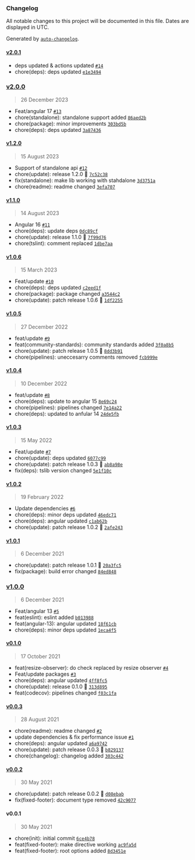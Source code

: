 ### Changelog

All notable changes to this project will be documented in this file. Dates are displayed in UTC.

Generated by [`auto-changelog`](https://github.com/CookPete/auto-changelog).

#### [v2.0.1](https://github.com/Celtian/ngx-fixed-footer/compare/v2.0.0...v2.0.1)

- deps updated & actions updated [`#14`](https://github.com/Celtian/ngx-fixed-footer/pull/14)
- chore(deps): deps updated [`e1e3494`](https://github.com/Celtian/ngx-fixed-footer/commit/e1e34941995009ddbc39bcb62f1227a4ded475aa)

### [v2.0.0](https://github.com/Celtian/ngx-fixed-footer/compare/v1.2.0...v2.0.0)

> 26 December 2023

- Feat/angular 17 [`#13`](https://github.com/Celtian/ngx-fixed-footer/pull/13)
- chore(standalone): standalone support added [`86aed2b`](https://github.com/Celtian/ngx-fixed-footer/commit/86aed2b9f40984d259ba1b17b41cbac6e1383234)
- chore(package): minor improvements [`303bd5b`](https://github.com/Celtian/ngx-fixed-footer/commit/303bd5b44ff708915483f317d72eedb632603bd0)
- chore(deps): deps updated [`3a87436`](https://github.com/Celtian/ngx-fixed-footer/commit/3a87436d61e8aabfbb3da132749efce52682889b)

#### [v1.2.0](https://github.com/Celtian/ngx-fixed-footer/compare/v1.1.0...v1.2.0)

> 15 August 2023

- Support of standalone api [`#12`](https://github.com/Celtian/ngx-fixed-footer/pull/12)
- chore(update): release 1.2.0 🚀 [`7c52c38`](https://github.com/Celtian/ngx-fixed-footer/commit/7c52c3894a6760ac02193177eba760a0db12193d)
- fix(standalone): make lib working with stahdalone [`3d3751a`](https://github.com/Celtian/ngx-fixed-footer/commit/3d3751acc75ac5592ac19a1c3f6836b9f2624944)
- chore(readme): readme changed [`3efa707`](https://github.com/Celtian/ngx-fixed-footer/commit/3efa707801411deff1cee288108b3d9ba4639833)

#### [v1.1.0](https://github.com/Celtian/ngx-fixed-footer/compare/v1.0.6...v1.1.0)

> 14 August 2023

- Angular 16 [`#11`](https://github.com/Celtian/ngx-fixed-footer/pull/11)
- chore(deps): update deps [`0dc89cf`](https://github.com/Celtian/ngx-fixed-footer/commit/0dc89cfa0160b3e5e9e57d79b72d1303891e61c4)
- chore(update): release 1.1.0 🚀 [`7f99d76`](https://github.com/Celtian/ngx-fixed-footer/commit/7f99d762e3e9e19b6c0e77b954546e20dbfda2cf)
- chore(tslint): comment replaced [`1dbe7aa`](https://github.com/Celtian/ngx-fixed-footer/commit/1dbe7aa5937a50b518f4b23bcad26c4225a71e3d)

#### [v1.0.6](https://github.com/Celtian/ngx-fixed-footer/compare/v1.0.5...v1.0.6)

> 15 March 2023

- Feat/update [`#10`](https://github.com/Celtian/ngx-fixed-footer/pull/10)
- chore(deps): deps updated [`c2eed1f`](https://github.com/Celtian/ngx-fixed-footer/commit/c2eed1f42b373fb1461f19841e23875f566a1e46)
- chore(package): package changed [`a3544c2`](https://github.com/Celtian/ngx-fixed-footer/commit/a3544c2ffefbb58f814c40012561ef8f1917dd67)
- chore(update): patch release 1.0.6 🐛 [`1df2255`](https://github.com/Celtian/ngx-fixed-footer/commit/1df2255bdef8e6904510f5debaca18248d1ce3d7)

#### [v1.0.5](https://github.com/Celtian/ngx-fixed-footer/compare/v1.0.4...v1.0.5)

> 27 December 2022

- feat/update [`#9`](https://github.com/Celtian/ngx-fixed-footer/pull/9)
- feat(community-standards): community standards added [`3f0a8b5`](https://github.com/Celtian/ngx-fixed-footer/commit/3f0a8b5351a08948cdf07e8a66c6c8fe0db6046d)
- chore(update): patch release 1.0.5 🐛 [`8dd3b91`](https://github.com/Celtian/ngx-fixed-footer/commit/8dd3b91adc086a69d2def4b983c536337bbfd653)
- chore(pipelines): uneccesarry comments removed [`fcb999e`](https://github.com/Celtian/ngx-fixed-footer/commit/fcb999ea8aed8d82a219828b48d850daba039b2b)

#### [v1.0.4](https://github.com/Celtian/ngx-fixed-footer/compare/v1.0.3...v1.0.4)

> 10 December 2022

- feat/update [`#8`](https://github.com/Celtian/ngx-fixed-footer/pull/8)
- chore(deps): update to angular 15 [`8e69c24`](https://github.com/Celtian/ngx-fixed-footer/commit/8e69c244a6d64069e0303d6f4aa7238cc2993a6e)
- chore(pipelines): pipelines changed [`7e14a22`](https://github.com/Celtian/ngx-fixed-footer/commit/7e14a222a338ad99b0b68c6286ea5bfcd323199a)
- chore(deps): updated to anfular 14 [`24de5fb`](https://github.com/Celtian/ngx-fixed-footer/commit/24de5fb74299eeab8fbc5170f150da4d7e9d7ca6)

#### [v1.0.3](https://github.com/Celtian/ngx-fixed-footer/compare/v1.0.2...v1.0.3)

> 15 May 2022

- Feat/update [`#7`](https://github.com/Celtian/ngx-fixed-footer/pull/7)
- chore(update): deps updated [`6077c99`](https://github.com/Celtian/ngx-fixed-footer/commit/6077c99c91b20e78ab6f0249456d29962151a4cf)
- chore(update): patch release 1.0.3 🐛 [`ab8a98e`](https://github.com/Celtian/ngx-fixed-footer/commit/ab8a98e76a27b889406fa1d82f75c383ef5b3f57)
- fix(deps): tslib version changed [`5e1f10c`](https://github.com/Celtian/ngx-fixed-footer/commit/5e1f10c05dd3f16829fa757bf1b0e1a3594100b1)

#### [v1.0.2](https://github.com/Celtian/ngx-fixed-footer/compare/v1.0.1...v1.0.2)

> 19 February 2022

- Update dependencies [`#6`](https://github.com/Celtian/ngx-fixed-footer/pull/6)
- chore(deps): minor deps updated [`46edc71`](https://github.com/Celtian/ngx-fixed-footer/commit/46edc719a4c02c93087085b21a9e24d2f4c4bd74)
- chore(deps): angular updated [`c1ab62b`](https://github.com/Celtian/ngx-fixed-footer/commit/c1ab62bf6a4f924ac17cf671e7bd0d9d0d22e1e8)
- chore(update): patch release 1.0.2 🐛 [`2afe243`](https://github.com/Celtian/ngx-fixed-footer/commit/2afe243787bab7e9dd41f646ee3a5fce6eb47d60)

#### [v1.0.1](https://github.com/Celtian/ngx-fixed-footer/compare/v1.0.0...v1.0.1)

> 6 December 2021

- chore(update): patch release 1.0.1 🐛 [`20a3fc5`](https://github.com/Celtian/ngx-fixed-footer/commit/20a3fc541418e6563e912d866d55f69ef0869e48)
- fix(package): build error changed [`84ed848`](https://github.com/Celtian/ngx-fixed-footer/commit/84ed8481504b1641b3e678ea3079b75ca31c68bf)

### [v1.0.0](https://github.com/Celtian/ngx-fixed-footer/compare/v0.1.0...v1.0.0)

> 6 December 2021

- Feat/angular 13 [`#5`](https://github.com/Celtian/ngx-fixed-footer/pull/5)
- feat(eslint): eslint added [`b013988`](https://github.com/Celtian/ngx-fixed-footer/commit/b013988db9468e250b2a89b152a9ef76f90be126)
- feat(angular-13): angular updated [`18f61cb`](https://github.com/Celtian/ngx-fixed-footer/commit/18f61cb49d0543d3e365e1c86168383f786c5211)
- chore(deps): minor deps updated [`1eca4f5`](https://github.com/Celtian/ngx-fixed-footer/commit/1eca4f50c8dfaf33ccc35a7c24f62aa269698882)

#### [v0.1.0](https://github.com/Celtian/ngx-fixed-footer/compare/v0.0.3...v0.1.0)

> 17 October 2021

- feat(resize-observer): do check replaced by resize observer [`#4`](https://github.com/Celtian/ngx-fixed-footer/pull/4)
- Feat/update packages [`#3`](https://github.com/Celtian/ngx-fixed-footer/pull/3)
- chore(deps): angular updated [`4ff8fc5`](https://github.com/Celtian/ngx-fixed-footer/commit/4ff8fc52e9f9fb1550fe16e296be16160ebb36d9)
- chore(update): release 0.1.0 🚀 [`313d895`](https://github.com/Celtian/ngx-fixed-footer/commit/313d8957f0e47dbfeb8c0bdadea9a9f6d8601d96)
- feat(codecov): pipelines changed [`f03c1fa`](https://github.com/Celtian/ngx-fixed-footer/commit/f03c1fa364c9d7560a1b8a6583abb5e3fbe2b35f)

#### [v0.0.3](https://github.com/Celtian/ngx-fixed-footer/compare/v0.0.2...v0.0.3)

> 28 August 2021

- chore(readme): readme changed [`#2`](https://github.com/Celtian/ngx-fixed-footer/pull/2)
- update dependencies & fix performance issue [`#1`](https://github.com/Celtian/ngx-fixed-footer/pull/1)
- chore(deps): angular updated [`a6a9742`](https://github.com/Celtian/ngx-fixed-footer/commit/a6a9742dce7857cd0ad1647add1f96658bf25248)
- chore(update): patch release 0.0.3 🐛 [`b829137`](https://github.com/Celtian/ngx-fixed-footer/commit/b829137f72ef209ae5e35cd9f2d7585e83dae2ae)
- chore(changelog): changelog added [`303c442`](https://github.com/Celtian/ngx-fixed-footer/commit/303c4427264af85b8664a8499ce429db78c6e0ff)

#### [v0.0.2](https://github.com/Celtian/ngx-fixed-footer/compare/v0.0.1...v0.0.2)

> 30 May 2021

- chore(update): patch release 0.0.2 🐛 [`d08ebab`](https://github.com/Celtian/ngx-fixed-footer/commit/d08ebab10520342d776eca80e9a3fe74c82dd602)
- fix(fixed-footer): document type removed [`42c9077`](https://github.com/Celtian/ngx-fixed-footer/commit/42c90773d49525c17237e961eccf89d1a0f3ce43)

#### v0.0.1

> 30 May 2021

- chore(init): initial commit [`6ce4b78`](https://github.com/Celtian/ngx-fixed-footer/commit/6ce4b7848996de7d2be56a7dce16d4aeeda7a4cd)
- feat(fixed-footer): make directive working [`ac9fa5d`](https://github.com/Celtian/ngx-fixed-footer/commit/ac9fa5d8c57bb06430b1843583752969e2c241cd)
- feat(fixed-footer): root options added [`8d3451e`](https://github.com/Celtian/ngx-fixed-footer/commit/8d3451ec9a388f1791097b800e19fb53136ecbe2)
